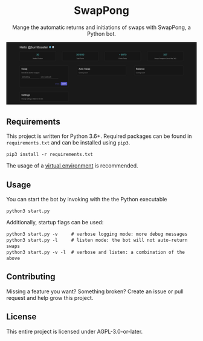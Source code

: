 <div align = center>
	<h1>SwapPong</h1>
	<p>Mange the automatic returns and initiations of swaps with SwapPong, a Python bot.</p>
</div>

![](.github/header.png)
## Requirements
This project is written for Python 3.6+. Required packages can be found in `requirements.txt` and can be installed using `pip3`.

```
pip3 install -r requirements.txt
```

The usage of a [virtual environment](https://docs.python.org/3/library/venv.html#module-venv) is recommended.

## Usage
You can start the bot by invoking with the the Python executable
```
python3 start.py
```
Additionally, startup flags can be used:
```
python3 start.py -v		# verbose logging mode: more debug messages
python3 start.py -l		# listen mode: the bot will not auto-return swaps
python3 start.py -v -l	# verbose and listen: a combination of the above
```

## Contributing
Missing a feature you want? Something broken? Create an issue or pull request and help grow this project.

## License
This entire project is licensed under AGPL-3.0-or-later.